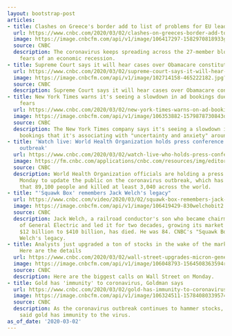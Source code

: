 ```yaml
---
layout: bootstrap-post
articles:
- title: Clashes on Greece's border add to list of problems for EU leaders
  url: https://www.cnbc.com/2020/03/02/clashes-on-greeces-border-add-to-list-of-problems-for-eu-leaders.html
  image: https://image.cnbcfm.com/api/v1/image/106417297-1582970818933gettyimages-1204098242.jpg?v=1582970875
  source: CNBC
  description: The coronavirus keeps spreading across the 27-member bloc and fuels
    fears of an economic recession.
- title: Supreme Court says it will hear cases over Obamacare constitutionality
  url: https://www.cnbc.com/2020/03/02/supreme-court-says-it-will-hear-cases-over-obamacare-constitutionality.html
  image: https://image.cnbcfm.com/api/v1/image/102714158-465222182.jpg?v=1578672895
  source: CNBC
  description: Supreme Court says it will hear cases over Obamacare constitutionality
- title: New York Times warns it's seeing a slowdown in ad bookings due to coronavirus
    fears
  url: https://www.cnbc.com/2020/03/02/new-york-times-warns-on-ad-bookings-due-to-coronavirus-fears.html
  image: https://image.cnbcfm.com/api/v1/image/106353882-1579878730843dsc02782r.jpg?v=1579878762
  source: CNBC
  description: The New York Times company says it's seeing a slowdown in advertising
    bookings that it's associating with "uncertainty and anxiety" around the coronavirus.
- title: 'Watch live: World Health Organization holds press conference on the coronavirus
    outbreak'
  url: https://www.cnbc.com/2020/03/02/watch-live-who-holds-press-conference-on-the-coronavirus-outbreak.html
  image: https://fm.cnbc.com/applications/cnbc.com/resources/img/editorial/2020/01/28/106358804-1580215061884gettyimages-1195326993.1910x1000.jpeg
  source: CNBC
  description: World Health Organization officials are holding a press conference
    Monday to update the public on the coronavirus outbreak, which has infected more
    that 89,100 people and killed at least 3,040 across the world.
- title: "'Squawk Box' remembers Jack Welch's legacy"
  url: https://www.cnbc.com/video/2020/03/02/squawk-box-remembers-jack-welchs-legacy.html
  image: https://image.cnbcfm.com/api/v1/image/106419429-830welchobit2.jpg?v=1583156752
  source: CNBC
  description: Jack Welch, a railroad conductor's son who became chairman and CEO
    of General Electric and led it for two decades, growing its market value from
    $12 billion to $410 billion, has died. He was 84. CNBC's "Squawk Box" team revisit
    Welch's legacy.
- title: Analysts just upgraded a ton of stocks in the wake of the market plunge.
    Here are the details
  url: https://www.cnbc.com/2020/03/02/wall-street-upgrades-micron-general-electric-jpmorgan-more.html
  image: https://image.cnbcfm.com/api/v1/image/106048793-1564508363594rts2lo4w-2.jpg?v=1564508260
  source: CNBC
  description: Here are the biggest calls on Wall Street on Monday.
- title: Gold has 'immunity' to coronavirus, Goldman says
  url: https://www.cnbc.com/2020/03/02/gold-has-immunity-to-coronavirus-goldman-says.html
  image: https://image.cnbcfm.com/api/v1/image/106324511-15784080339574-gold-pieces_t20_pyokdk.jpg?v=1578408107
  source: CNBC
  description: As the coronavirus outbreak continues to hammer stocks, Goldman Sachs
    said gold has immunity to the virus.
as_of_date: '2020-03-02'
---
```


